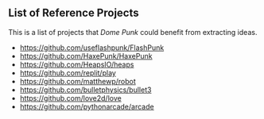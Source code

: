 ## List of Reference Projects

This is a list of projects that _Dome Punk_ could benefit
from extracting ideas.

- https://github.com/useflashpunk/FlashPunk
- https://github.com/HaxePunk/HaxePunk
- https://github.com/HeapsIO/heaps
- https://github.com/replit/play
- https://github.com/matthewp/robot
- https://github.com/bulletphysics/bullet3
- https://github.com/love2d/love
- https://github.com/pythonarcade/arcade
